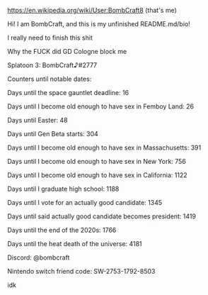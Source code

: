 https://en.wikipedia.org/wiki/User:BombCraft8 (that's me)

Hi! I am BombCraft, and this is my unfinished README.md/bio!

I really need to finish this shit

Why the FUCK did GD Cologne block me

Splatoon 3: BombCraft♪#2777

Counters until notable dates:

Days until the space gauntlet deadline: 16

Days until I become old enough to have sex in Femboy Land: 26

Days until Easter: 48

Days until Gen Beta starts: 304

Days until I become old enough to have sex in Massachusetts: 391

Days until I become old enough to have sex in New York: 756

Days until I become old enough to have sex in California: 1122

Days until I graduate high school: 1188

Days until I vote for an actually good candidate: 1345

Days until said actually good candidate becomes president: 1419

Days until the end of the 2020s: 1766

Days until the heat death of the universe: 4181

Discord: @bombcraft

Nintendo switch friend code: SW-2753-1792-8503

idk
